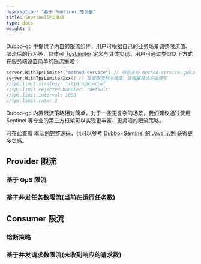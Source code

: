 ```yaml
---
description: "基于 Sentinel 的流量"
title: Sentinel限流降级
type: docs
weight: 3
---
```


Dubbo-go 中提供了内置的限流组件，用户可根据自己的业务场景调整限流值、限流后的行为等，具体可 [TpsLimiter](https://github.com/apache/dubbo-go/blob/main/filter/tps_limiter.go#L52) 定义与具体实现。用户可通过类似以下方式在服务端设置简单的限流策略：

```go
server.WithTpsLimiter("method-service") // 目前支持 method-service、polaris 等几个实现
server.WithTpsLimiterXxx() // 设置限流相关阈值，请根据具体方法填写
//tps.limit.strategy: "slidingWindow"
//tps.limit.rejected.handler: "default"
//tps.limit.interval: 1000
//tps.limit.rate: 3
```

Dubbo-go 内置限流策略相对简单，对于一些更复杂的场景，我们建议通过使用 Sentinel 等专业的第三方框架可以实现更丰富、更灵活的限流策略。

可在此查看 [本示例完整源码](https://github.com/apache/dubbo-go-samples/tree/main/filter/sentinel)，也可以参考 [Dubbo+Sentinel 的 Java 示例](/zh-cn/overview/mannual/java-sdk/tasks/rate-limit/sentinel/) 获得更多灵感。

## Provider 限流

### 基于 QpS 限流

### 基于并发任务数限流(当前在运行任务数)

## Consumer 限流

### 熔断策略



### 基于并发请求数限流(未收到响应的请求数)